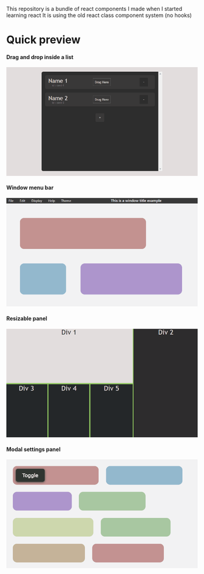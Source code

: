 This repository is a bundle of react components I made when I started learning react
It is using the old react class component system (no hooks)


# Quick preview

#### Drag and drop inside a list

![DnD-preview](DnD-List/preview.gif?raw=true)
#### Window menu bar

![menu-bar-preview](Menu-Bar/preview.gif?raw=true)

#### Resizable panel

![resizable-panel-preview](Resizable-Panel/preview.gif?raw=true)

#### Modal settings panel

![settings-panel-preview](Settings-Panel/preview.gif?raw=true)
